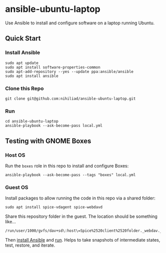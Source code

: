 # ansible-ubuntu-laptop

Use Ansible to install and configure software on a laptop running Ubuntu.

## Quick Start

### Install Ansible

```
sudo apt update
sudo apt install software-properties-common
sudo apt-add-repository --yes --update ppa:ansible/ansible
sudo apt install ansible
```

### Clone this Repo

```
git clone git@github.com:nihiliad/ansible-ubuntu-laptop.git
```

### Run

```
cd ansible-ubuntu-laptop
ansible-playbook --ask-become-pass local.yml
```

## Testing with GNOME Boxes

### Host OS

Run the `boxes` role in this repo to install and configure Boxes:

```
ansible-playbook --ask-become-pass --tags "boxes" local.yml
```

### Guest OS

Install packages to allow running the code in this repo via a shared folder:

```
sudo apt install spice-vdagent spice-webdavd
```

Share this repository folder in the guest. The location should be something like...

```
/run/user/1000/gvfs/dav+sd\:host\=Spice%2520client%2520folder._webdav._tcp.local/
```

Then [install Ansible](#install-ansible) and [run](#run). Helps to take snapshots of intermediate states, test, restore, and iterate.
